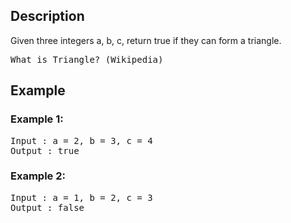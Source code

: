 ## Description
Given three integers a, b, c, return true if they can form a triangle.
<pre>
What is Triangle? (Wikipedia)
</pre>
## Example
### Example 1:
<pre>
Input : a = 2, b = 3, c = 4
Output : true
</pre>
### Example 2:
<pre>
Input : a = 1, b = 2, c = 3
Output : false
</pre>